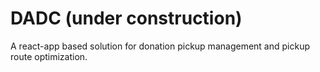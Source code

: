 # DADC (under construction)
A react-app based solution for donation pickup management and pickup route optimization.
